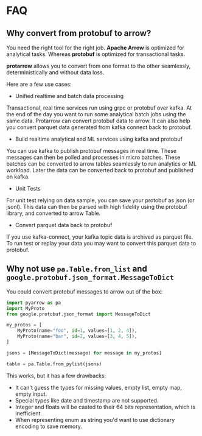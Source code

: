 # FAQ

## Why convert from protobuf to arrow?

You need the right tool for the right job.
**Apache Arrow** is optimized for analytical tasks.
Whereas **protobuf** is optimized for transactional tasks.

**protarrow** allows you to convert from one format to the other seamlessly, deterministically and  without data loss.

Here are a few use cases:

- Unified realtime and batch data processing

Transactional, real time services run using grpc or protobuf over kafka.
At the end of the day you want to run some analytical batch jobs using the same data.
Protarrow can convert protobuf data to arrow.
It can also help you convert parquet data generated from kafka connect back to protobuf.

- Build realtime analytical and ML services using kafka and protobuf

You can use kafka to publish protobuf messages in real time.
These messages can then be polled and processes in micro batches.
These batches can be converted to arrow tables seamlessly to run analytics or ML workload.
Later the data can be converted back to protobuf and published on kafka.

- Unit Tests

For unit test relying on data sample, you can save your protobuf as json (or jsonl).
This data can then be parsed with high fidelity using the protobuf library, and converted to arrow Table.

- Convert parquet data back to protobuf

If you use kafka-connect, your kafka topic data is archived as parquet file.
To run test or replay your data you may want to convert this parquet data to protobuf.

## Why not use `pa.Table.from_list` and `google.protobuf.json_format.MessageToDict`

You could convert protobuf messages to arrow out of the box:

```python
import pyarrow as pa
import MyProto
from google.protobuf.json_format import MessageToDict

my_protos = [
    MyProto(name="foo", id=1, values=[1, 2, 4]),
    MyProto(name="bar", id=2, values=[3, 4, 5]),
]

jsons = [MessageToDict(message) for message in my_protos]

table = pa.Table.from_pylist(jsons)
```

This works, but it has a few drawbacks:

- It can't guess the types for missing values, empty list, empty map, empty input.
- Special types like date and timestamp are not supported.
- Integer and floats will be casted to their 64 bits representation, which is inefficient.
- When representing enum as string you'd want to use dictionary encoding to save memory.
